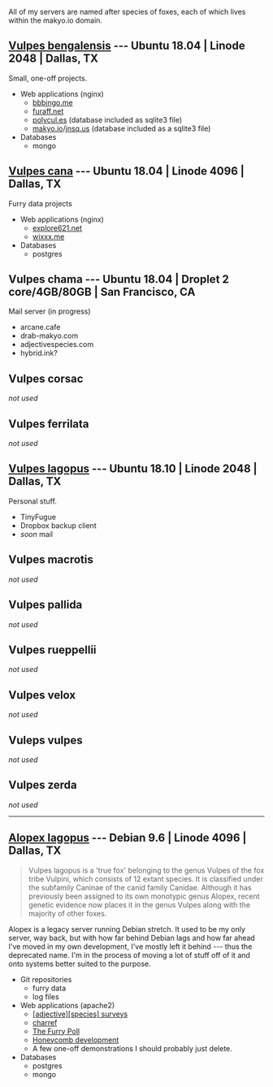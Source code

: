All of my servers are named after species of foxes, each of which lives within the makyo.io domain.

## [Vulpes bengalensis](http://bengalensis.makyo.io) --- Ubuntu 18.04 | Linode 2048 | Dallas, TX

Small, one-off projects.

* Web applications (nginx)
  * [bbbingo.me](https://bbbingo.me)
  * [furaff.net](https://furaff.net)
  * [polycul.es](https://polycul.es) (database included as sqlite3 file)
  * [makyo.io](https://makyo.io)/[jnsq.us](https://jnsq.us) (database included as a sqlite3 file)
* Databases
  * mongo

## [Vulpes cana](http://cana.makyo.io) --- Ubuntu 18.04 | Linode 4096 | Dallas, TX

Furry data projects

* Web applications (nginx)
  * [explore621.net](https://explore621.net)
  * [wixxx.me](https://wixxx.me)
* Databases
  * postgres
  
## Vulpes chama --- Ubuntu 18.04 | Droplet 2 core/4GB/80GB | San Francisco, CA

Mail server (in progress)

* arcane.cafe
* drab-makyo.com
* adjectivespecies.com
* hybrid.ink?

## Vulpes corsac

*not used*

## Vulpes ferrilata

*not used*

## [Vulpes lagopus](http://lagopus.makyo.io) --- Ubuntu 18.10 | Linode 2048 | Dallas, TX

Personal stuff.

* TinyFugue
* Dropbox backup client
* *soon* mail

## Vulpes macrotis

*not used*

## Vulpes pallida

*not used*

## Vulpes rueppellii

*not used*

## Vulpes velox

*not used*

## Vuleps vulpes

*not used*

## Vulpes zerda

*not used*

-----

## [Alopex lagopus](http://alopex.makyo.io) --- Debian 9.6 | Linode 4096 | Dallas, TX

> Vulpes lagopus is a 'true fox' belonging to the genus Vulpes of the fox tribe Vulpini, which consists of 12 extant species. It is classified under the subfamily Caninae of the canid family Canidae. Although it has previously been assigned to its own monotypic genus Alopex, recent genetic evidence now places it in the genus Vulpes along with the majority of other foxes.

Alopex is a legacy server running Debian stretch. It used to be my only server, way back, but with how far behind Debian lags and how far ahead I've moved in my own development, I've mostly left it behind --- thus the deprecated name. I'm in the process of moving a lot of stuff off of it and onto systems better suited to the purpose.

* Git repositories
  * furry data
  * log files
* Web applications (apache2)
  * [\[adjective\]\[species\] surveys](https://survey.adjectivespecies.com)
  * [charref](https://characters.openfurry.org)
  * [The Furry Poll](https://furrypoll.com)
  * [Honeycomb development](https://alopex.honeycomb.cafe)
  * A few one-off demonstrations I should probably just delete.
* Databases
  * postgres
  * mongo

